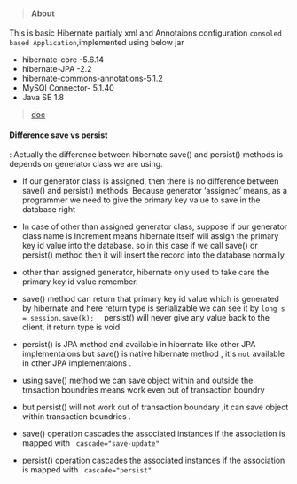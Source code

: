 >#### About
This is basic Hibernate partialy xml and Annotaions configuration ` consoled based Application `,implemented using below jar
- hibernate-core -5.6.14
- hibernate-JPA -2.2 
- hibernate-commons-annotations-5.1.2
- MySQl Connector-  5.1.40
- Java SE 1.8
>[doc](https://docs.jboss.org/hibernate/entitymanager/3.5/reference/en/html/architecture.html)

#### Difference save  vs persist 
: Actually the difference between hibernate save() and persist() methods is depends on generator class we are using.
- If our generator class is assigned, then there is no difference between save() and persist() methods.
  Because generator ‘assigned’ means, as  a programmer we need to give the primary key value to save in the database right 
- In case of other than assigned generator class, suppose if our generator class name is Increment means hibernate 
   itself will assign the primary key id value into the database.
   so in this case if we call save() or persist() method then it will insert the record into the database normally   
- other than assigned generator, hibernate only used to take care the primary key id value remember.
- save() method can return that primary key id value which is generated by hibernate and 
  here return type is serializable we can see it by 
	`long s = session.save(k);  `
  persist() will never give any value back to the client, it return type is void 
  
- persist() is JPA method and available in hibernate like other JPA implementaions
  but save() is native hibernate method , it's  `not` available in other JPA implementaions . 
  
- using save() method we can save object within and outside the trnsaction boundries means work even out of transaction	boundry
- but persist() will not work out of transaction boundary ,it can save object within transaction boundries .
  
- save() operation cascades the associated instances if the association is mapped with ` cascade="save-update"`
- persist() operation cascades the associated instances if the association is mapped with ` cascade="persist"`

